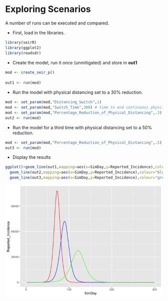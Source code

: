 Exploring Scenarios
================

<!-- README.md is generated from README.Rmd. Please edit that file -->

A number of runs can be executed and compared.

  - First, load in the libraries.

<!-- end list -->

``` r
library(seirR)
library(ggplot2)
library(readsdr)
```

  - Create the model, run it once (unmitigated) and store in **out1**

<!-- end list -->

``` r
mod <- create_seir_p()

out1 <- run(mod)
```

  - Run the model with physical distancing set to a 30% reduction.

<!-- end list -->

``` r
mod <- set_param(mod,"Distancing_Switch",1)
mod <- set_param(mod,"Switch_Time",300) # time to end continuous physcial distancing
mod <- set_param(mod,"Percentage_Reduction_of_Physical_Distancing",.3)
out2 <- run(mod)
```

  - Run the model for a third time with physical distancing set to a 50%
    reduction.

<!-- end list -->

``` r
mod <- set_param(mod,"Percentage_Reduction_of_Physical_Distancing",.5)
out3 <- run(mod)
```

  - Display the
results

<!-- end list -->

``` r
ggplot()+geom_line(out1,mapping=aes(x=SimDay,y=Reported_Incidence),colour="red")+
  geom_line(out2,mapping=aes(x=SimDay,y=Reported_Incidence),colour="blue")+
  geom_line(out3,mapping=aes(x=SimDay,y=Reported_Incidence),colour="green")
```

![](README_files/figure-gfm/unnamed-chunk-5-1.png)<!-- -->
